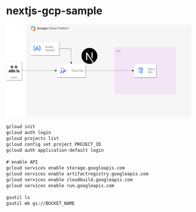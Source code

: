 # nextjs-gcp-sample

![image](./docs/architecture.drawio.png)

```bash:
gcloud init
gcloud auth login
gcloud projects list
gcloud config set project PROJECT_ID
gcloud auth application-default login

# enable API
gcloud services enable storage.googleapis.com
gcloud services enable artifactregistry.googleapis.com
gcloud services enable cloudbuild.googleapis.com
gcloud services enable run.googleapis.com

gsutil ls
gsutil mb gs://BUCKET_NAME
```
